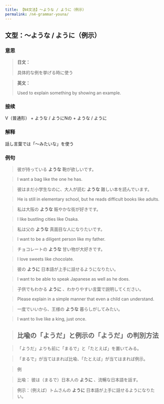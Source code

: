 ```yaml
---
title: 【N4文法】〜ような / ように（例示）
permalink: /n4-grammar-youna/
---
```


## 文型：〜ような / ように（例示）

### 意思

> **日文：**
> 
> 具体的な例を挙げる時に使う


> **英文：**
> 
> Used to explain something by showing an example.


### 接续

V（普通形） + ような / ようにNの + ような / ように

### 解释

話し言葉では「〜みたいな」を使う

### 例句

> 彼が持っている **ような** 鞄が欲しいです。

> I want a bag like the one he has.

> 彼はまだ小学生なのに、大人が読む **ような** 難しい本を読んでいます。

> He is still in elementary school, but he reads difficult books like adults.

> 私は大阪の **ような** 賑やかな街が好きです。

> I like bustling cities like Osaka.

> 私は父の **ような** 真面目な人になりたいです。

> I want to be a diligent person like my father.

> チョコレートの **ような** 甘い物が大好きです。

> I love sweets like chocolate.

> 彼の **ように** 日本語が上手に話せるようになりたい。

> I want to be able to speak Japanese as well as he does.

> 子供でもわかる **ように** 、わかりやすい言葉で説明してください。

> Please explain in a simple manner that even a child can understand.

> 一度でいいから、王様の **ような** 暮らしがしてみたい。

> I want to live like a king, just once.

> ## 比喩の「ようだ」と例示の「ようだ」の判別方法

> 「ようだ」よりも前に「まるで」と「たとえば」を置いてみる。

> 「まるで」が当てはまれば比喩、「たとえば」が当てはまれば例示。

> 例

> 比喩： 彼は（まるで）日本人の **ように** 、流暢な日本語を話す。

> 例示：（例えば）トムさんの **ように** 日本語が上手に話せるようになりたい。

